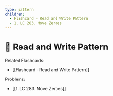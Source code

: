 ```yaml
---
type: pattern
children:
  - Flashcard - Read and Write Pattern
  - 1. LC 283. Move Zeroes
---
```

# 📘 Read and Write Pattern

Related Flashcards:
- [[Flashcard - Read and Write Pattern]]

Problems:
- [[1. LC 283. Move Zeroes]]